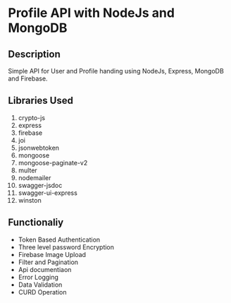 # Profile API with NodeJs and MongoDB

## Description

Simple API for User and Profile handing using NodeJs, Express, MongoDB and Firebase.

## Libraries Used

1. crypto-js
2. express
3. firebase
4. joi
5. jsonwebtoken
6. mongoose
7. mongoose-paginate-v2
8. multer
9. nodemailer
10. swagger-jsdoc
11. swagger-ui-express
12. winston


## Functionaliy

- Token Based Authentication
- Three level password Encryption
- Firebase Image Upload
- Filter and Pagination
- Api documentiaon
- Error Logging
- Data Validation
- CURD Operation

